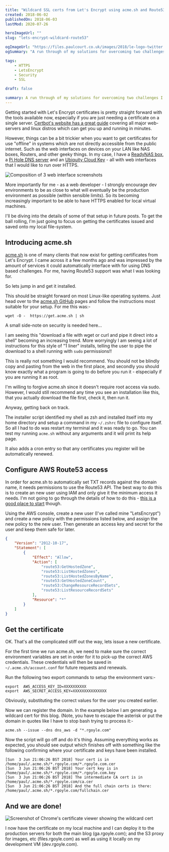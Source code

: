 ```yaml
---
title: "Wildcard SSL certs from Let's Encrypt using acme.sh and Route53"
created: 2018-06-02
publishedOn: 2018-06-03
lastMod: 2020-07-26

heroImageUrl: ""
slug: "lets-encrypt-wildcard-route53"

ogImageUrl: "https://files.paulcourt.co.uk/images/2018/le-logo-twitter.png"
ogSummary: "A run through of my solutions for overcoming two challenges I have recently faced with acquiring Let's Encrypt certificates for use in local dev environments."

tags: 
    - HTTPS
    - LetsEncrypt
    - Security
    - SSL

draft: false

summary: A run through of my solutions for overcoming two challenges I have recently faced with acquiring Let's Encrypt certificates for use in local dev environments and securing web interfaces on the increasing number of devices I have on my local network. In both these scenarios, there is no direct connection to these systems from the internet, so I'm going to be using acme.sh and Route53's for DNS in order to use the ACME DNS challenge verification method in order to obtain the certificates.
---
```

Getting started with Let's Encrypt certificates is pretty straight forward with the tools available now, especially if you are just needing a certificate on a single server. [Certbot's website has a great guide](https://certbot.eff.org/lets-encrypt/ubuntuartful-nginx) covering all major web-servers and linux distros which can get you up and running in minutes.

However, things can be a bit trickier when you want to get certificates for use "offline" in systems which are not directly accessible from the public internet. Such as the web interfaces on devices on your LAN like NAS boxes, Routers, and other geeky things. In my case, I have a [ReadyNAS box](http://www.netgear.co.uk/business/products/storage/readynas/readynas-desktop.aspx), a [Pi Hole DNS server](https://pi-hole.net/) and an [Ubiquity Cloud Key](https://www.ubnt.com/unifi/unifi-cloud-key/) - all with web interfaces that I would like to run over HTTPS.

![Composition of 3 web interface screenshots](https://files.paulcourt.co.uk/images/2018/web-interfaces.png)

More importantly for me - as a web developer - I strongly encourage dev environments to be as close to what will eventually be the production environment as possible (within sensible limits). So its becoming increasingly important to be able to have HTTPS enabled for local virtual machines.

I'll be diving into the details of some of that setup in future posts. To get the ball rolling, I'm just going to focus on getting the certificates issued and saved onto my local file-system.

## Introducing acme.sh

[acme.sh](https://acme.sh) is one of many clients that now exist for getting certificates from Let's Encrypt. I came across it a few months ago and was impressed by the amount of services it could automatically interface with for using DNS based challenges. For me, having Route53 support was what I was looking for.

So lets jump in and get it installed.

This should be straight forward on most Linux-like operating systems. Just head over to the [acme.sh GitHub]() pages and follow the instructions most suitable for your setup. For me this was:-

~~~
wget -O -  https://get.acme.sh | sh
~~~

A small side-note on security is needed here...

I am seeing this "download a file with wget or curl and pipe it direct into a shell" becoming an increasing trend. More worryingly I am seeing a lot of instructions for this style of "1 liner" installs, telling the user to pipe the download to a shell running with `sudo` permissions!! 

This is really not something I would recommend. You should not be blindly copy and pasting from the web in the first place, and secondly you should know exactly what a program is going to do before you run it - elspecially if you are running it as root.

I'm willing to forgive acme.sh since it doesn't require root access via sudo. However, I would still recommend any time you see an installation like this, that you actually download the file first, check it, then run it. 

Anyway, getting back on track. 

The installer script identified my shell as zsh and installed itself into my home directory and setup a command in my `~/.zshrc` file to configure itself. So all I had to do was restart my terminal and it was ready to go. You can test my running `acme.sh` without any arguments and it will print its help page.

It also adds a cron entry so that any certificates you register will be automatically renewed.

## Configure AWS Route53 access

In order for acme.sh to automatically set TXT records against the domain name, it needs permissions to use the Route53 API. The best way to do this is to create an new user using IAM and only give it the minimum access it needs.  I'm not going to go through the details of how to do this - [this is a good place to start](https://docs.aws.amazon.com/IAM/latest/UserGuide/id_users_create.html) though.

Using the AWS console, create a new user (I've called mine "LetsEncrypt") and create a new policy with the permissions listed below, and assign the new policy to the new user. Then generate an access key and secret for the user and keep them safe for later.

```json
{
    "Version": "2012-10-17",
    "Statement": [
        {
            "Effect": "Allow",
            "Action": [
                "route53:GetHostedZone",
                "route53:ListHostedZones",
                "route53:ListHostedZonesByName",
                "route53:GetHostedZoneCount",
                "route53:ChangeResourceRecordSets",
                "route53:ListResourceRecordSets"
            ],
            "Resource": "*"
        }
    ]
}
```

## Get the certificate

OK. That's all the complicated stiff out the way, lets issue a new certificate.

For the first time we run acme.sh, we need to make sure the correct environment variables are set in order for it to pick-up the correct AWS credentials. These credentials will then be saved in `~/.acme.sh/account.conf` for future requests and renewals. 

Run the following two export commands to setup the environment vars:-

```
export  AWS_ACCESS_KEY_ID=XXXXXXXXXX
export  AWS_SECRET_ACCESS_KEY=XXXXXXXXXXXXXXX
```

Obviously, substituting the correct values for the user you created earlier.

Now we can register the domain. In the example below I am generating a wildcard cert for this blog. (Note, you have to escape the asterisk or put the domain in quotes like I have to stop bash trying to process it:-

```
acme.sh --issue --dns dns_aws -d "*.rgoyle.com"
```

Now the script will go off and do it's thing. Assuming everything works as expected, you should see output which finishes off with something like the following confirming where your certificate and keys have been installed.

```
[Sun  3 Jun 21:06:26 BST 2018] Your cert is in  /home/paul/.acme.sh/*.rgoyle.com/*.rgoyle.com.cer 
[Sun  3 Jun 21:06:26 BST 2018] Your cert key is in  /home/paul/.acme.sh/*.rgoyle.com/*.rgoyle.com.key 
[Sun  3 Jun 21:06:26 BST 2018] The intermediate CA cert is in  /home/paul/.acme.sh/*.rgoyle.com/ca.cer 
[Sun  3 Jun 21:06:26 BST 2018] And the full chain certs is there:  /home/paul/.acme.sh/*.rgoyle.com/fullchain.cer
```

## And we are done!

![Screenshot of Chrome's certificate viewer showing the wildcard cert](https://files.paulcourt.co.uk/images/2018/rgoyle_wildcard_chrome_screenshot.png)

I now have the certificate on my local machine and I can deploy it to the production servers for both the main blog (ga.rgoyle.com); and the S3 proxy for images, etc (files.rgoyle.com) as well as using it locally on my development VM (dev.rgoyle.com).